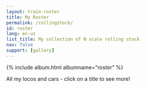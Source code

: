 ```yaml
---
layout: train-roster
title: My Roster
permalink: /rollingstock/
id: roster
lang: en-us
list_title: My collection of N scale rolling stock
nav: false
support: [gallery]
---
```


<!-- simply so (by Jimmy_Xiao) -->

{% include album.html albumname="roster" %}

All my locos and cars - click on a title to see more!
